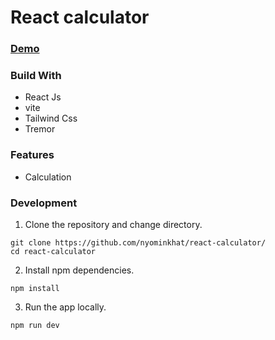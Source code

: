 # React calculator


### [Demo](https://calculator-nmk.netlify.app/)

### Build With

- React Js
- vite
- Tailwind Css
- Tremor

### Features

- Calculation

### Development

1. Clone the repository and change directory.
```
git clone https://github.com/nyominkhat/react-calculator/
cd react-calculator
```

2. Install npm dependencies.
```
npm install
```

3. Run the app locally.
```
npm run dev
```
